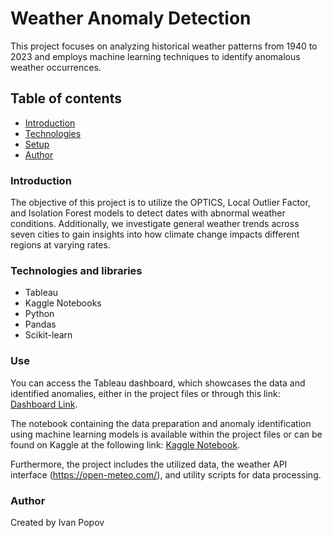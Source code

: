 #  Weather Anomaly Detection

This project focuses on analyzing historical weather patterns from 1940 to 2023 and employs machine learning techniques to identify anomalous weather occurrences.

## Table of contents

* [Introduction](#Introduction)
* [Technologies](#Technologies)
* [Setup](#Use)
* [Author](#Author)

### Introduction

The objective of this project is to utilize the OPTICS, Local Outlier Factor, and Isolation Forest models to detect dates with abnormal weather conditions. Additionally, we investigate general weather trends across seven cities to gain insights into how climate change impacts different regions at varying rates.

### Technologies and libraries

* Tableau
* Kaggle Notebooks
* Python
* Pandas
* Scikit-learn

### Use

You can access the Tableau dashboard, which showcases the data and identified anomalies, either in the project files or through this link: [Dashboard Link](https://public.tableau.com/app/profile/ivan.popov2140/viz/ClimateChangeandAnomalyDetection/MainDashboard).

The notebook containing the data preparation and anomaly identification using machine learning models is available within the project files or can be found on Kaggle at the following link: [Kaggle Notebook](https://www.kaggle.com/code/ivanpopovkablamo/weather-anomaly-detection).

Furthermore, the project includes the utilized data, the weather API interface (https://open-meteo.com/), and utility scripts for data processing.

### Author

Created by Ivan Popov